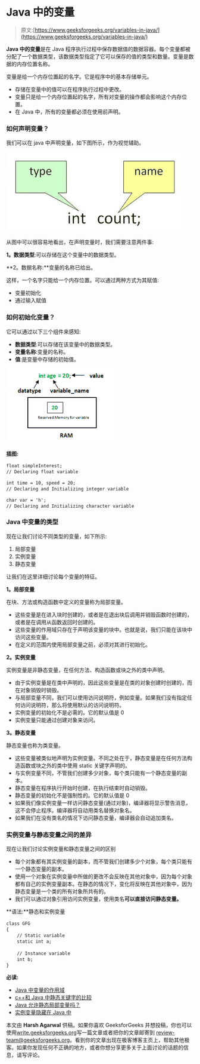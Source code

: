 # Java 中的变量

> 原文:[https://www.geeksforgeeks.org/variables-in-java/](https://www.geeksforgeeks.org/variables-in-java/)

**Java 中的变量**是在 Java 程序执行过程中保存数据值的数据容器。每个变量都被分配了一个数据类型，该数据类型指定了它可以保存的值的类型和数量。变量是数据的内存位置名称。

变量是给一个内存位置起的名字。它是程序中的基本存储单元。

*   存储在变量中的值可以在程序执行过程中更改。
*   变量只是给一个内存位置起的名字，所有对变量的操作都会影响这个内存位置。
*   在 Java 中，所有的变量都必须在使用前声明。

### 如何声明变量？

我们可以在 java 中声明变量，如下图所示，作为视觉辅助。

![](img/2da0843aa2efcaa5315fdd2d9e4c10d2.png)

从图中可以很容易地看出，在声明变量时，我们需要注意两件事:

**1。数据类型**:可以存储在这个变量中的数据类型。

**2。数据名称:**变量的名称已给出。

这样，一个名字只能给一个内存位置。可以通过两种方式为其赋值:

*   变量初始化
*   通过输入赋值

### 如何初始化变量？

它可以通过以下三个组件来感知:

*   **数据类型**:可以存储在该变量中的数据类型。
*   **变量名称**:变量的名称。
*   **值**:是变量中存储的初始值。

![](img/7e578009393a9d89e999414992c23bd5.png)

**插图:**

```
float simpleInterest; 
// Declaring float variable
```

```
int time = 10, speed = 20; 
// Declaring and Initializing integer variable
```

```
char var = 'h'; 
// Declaring and Initializing character variable
```

### Java 中变量的类型

现在让我们讨论不同类型的变量，如下所示:

1.  局部变量
2.  实例变量
3.  静态变量

让我们在这里详细讨论每个变量的特征。

**1。局部变量**

在块、方法或构造函数中定义的变量称为局部变量。

*   这些变量是在进入块时创建的，或者是在退出块后调用并销毁函数时创建的，或者是在调用从函数返回时创建的。
*   这些变量的作用域只存在于声明该变量的块中。也就是说，我们只能在该块中访问这些变量。
*   在定义的范围内使用局部变量之前，必须对其进行初始化。

**2。实例变量**

实例变量是非静态变量，在任何方法、构造函数或块之外的类中声明。

*   由于实例变量是在类中声明的，因此这些变量是在类的对象创建时创建的，而在对象销毁时销毁。
*   与局部变量不同，我们可以使用访问说明符，例如变量。如果我们没有指定任何访问说明符，那么将使用默认的访问说明符。
*   实例变量的初始化不是必需的。它的默认值是 0
*   实例变量只能通过创建对象来访问。

**3。静态变量**

静态变量也称为类变量。

*   这些变量被类似地声明为实例变量。不同之处在于，静态变量是在任何方法构造函数或块之外的类中使用 static 关键字声明的。
*   与实例变量不同，不管我们创建多少对象，每个类只能有一个静态变量的副本。
*   静态变量在程序执行开始时创建，在执行结束时自动销毁。
*   静态变量的初始化不是强制性的。它的默认值是 0
*   如果我们像实例变量一样访问静态变量(通过对象)，编译器将显示警告消息，这不会停止程序。编译器将自动用类名替换对象名。
*   如果我们在没有类名的情况下访问静态变量，编译器会自动追加类名。

### 实例变量与静态变量之间的差异

现在让我们讨论实例变量和静态变量之间的区别

*   每个对象都有其实例变量的副本，而不管我们创建多少个对象，每个类只能有一个静态变量的副本。
*   使用一个对象在实例变量中所做的更改不会反映在其他对象中，因为每个对象都有自己的实例变量副本。在静态的情况下，变化将反映在其他对象中，因为静态变量是一个类的所有对象所共有的。
*   我们可以通过对象引用访问实例变量，使用类名**可以直接访问静态变量。**

**语法:**静态和实例变量

```
class GFG
{
    // Static variable
    static int a; 

    // Instance variable
    int b;        
} 
```

**必读:**

*   [Java 中变量的作用域](https://www.geeksforgeeks.org/variable-scope-in-java/)
*   [c++和 Java 中静态关键字的比较](https://www.geeksforgeeks.org/static-keyword-in-java/)
*   [Java 允许静态局部变量吗？](https://www.geeksforgeeks.org/g-fact-47/)
*   [实例变量隐藏在 Java 中](https://www.geeksforgeeks.org/g-fact-46-instance-variable-hiding-in-java/)

本文由 **Harsh Agarwal** 供稿。如果你喜欢 GeeksforGeeks 并想投稿，你也可以使用[write.geeksforgeeks.org](http://www.write.geeksforgeeks.org)写一篇文章或者把你的文章邮寄到 review-team@geeksforgeeks.org。看到你的文章出现在极客博客主页上，帮助其他极客。如果你发现任何不正确的地方，或者你想分享更多关于上面讨论的话题的信息，请写评论。
